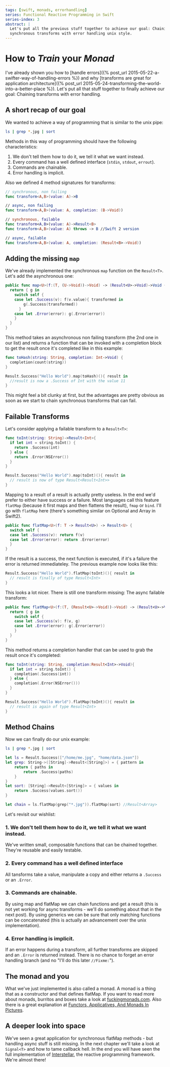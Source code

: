 ```yaml
---
tags: [swift, monads, errorhandling]
series: Functional Reactive Programming in Swift
series-index: 3
abstract: |
  Let's put all the previous stuff together to achieve our goal: Chaining
  synchronous transforms with error handling unix style.
---
```


# How to _Train_ your _Monad_

I've already shown you how to
[handle errors]({% post_url 2015-05-22-a-swifter-way-of-handling-errors %})
and why [transforms are great for application architecture]({% post_url 2015-05-24-transforming-the-world-into-a-better-place %}).
Let's put all that stuff together to finally achieve our goal: Chaining
transforms with error handling.

## A short recap of our goal

We wanted to achieve a way of programming that is similar to the unix pipe:

```bash
ls | grep *.jpg | sort
```

Methods in this way of programming should have the following characteristics:

1. We don't tell them how to do it, we tell it what we want instead.
2. Every command has a well defined interface (`stdin`, `stdout`, `errout`).
3. Commands are chainable.
4. Error handling is implicit.

Also we defined 4 method signatures for transforms:

```swift
// synchronous, non failing
func transform<A,B>(value: A)->B

// async, non failing
func transform<A,B>(value: A, completion: (B->Void))

// synchronous, failable
func transform<A,B>(value: A)->Result<B>
func transform<A,B>(value: A) throws -> B //Swift 2 version

// async, failable
func transform<A,B>(value: A, completion: (Result<B>->Void))
```

## Adding the missing `map`

We've already implemented the synchronous `map` function on the `Result<T>`.
Let's add the asynchronous one:

```swift
public func map<U>(f:(T, (U->Void))->Void) -> (Result<U>->Void)->Void {
  return { g in
    switch self {
    case let .Success(v): f(v.value){ transformed in
        g(.Success(transformed))
      }
    case let .Error(error): g(.Error(error))
    }
  }
}
```

This method takes an asynchronous non failing transform (the 2nd one in our list)
and returns a function that can be invoked with a completion block to get the
result once it's completed like in this example:

```swift
func toHash(string: String, completion: Int->Void) {
  completion(count(string))
}

Result.Success("Hello World").map(toHash)(){ result in
  //result is now a .Success of Int with the value 11
}
```

This might feel a bit clunky at first, but the advantages are pretty obvious as
soon as we start to chain synchronous transforms that can fail.

## Failable Transforms

Let's consider applying a failable transform to a `Result<T>`:

```swift
func toInt(string: String)->Result<Int>{
  if let int = string.toInt() {
    return .Success(int)
  } else {
    return .Error(NSError())
  }
}

Result.Success("Hello World").map(toInt)(){ result in
  // result is now of type Result<Result<Int>>
}
```

Mapping to a result of a result is actually pretty useless. In the end we'd
prefer to either have success or a failure. Most languages call this feature
`flatMap` (because it first maps and then flattens the result), `fmap` or `bind`.
I'll go with `flatMap` here (there's something similar on Optional and Array in Swift2).

```swift
public func flatMap<U>(f: T -> Result<U>) -> Result<U> {
  switch self {
  case let .Success(v): return f(v)
  case let .Error(error): return .Error(error)
  }
}
```

If the result is a success, the next function is executed, if it's a failure the
error is returned immediateley. The previous example now looks like this:

```swift
Result.Success("Hello World").flatMap(toInt)(){ result in
  // result is finally of type Result<Int>
}
```

This looks a lot nicer. There is still one transform missing: The async failable
transform:

```swift
public func flatMap<U>(f:(T, (Result<U>->Void))->Void) -> (Result<U>->Void)->Void {
  return { g in
    switch self {
    case let .Success(v): f(v, g)
    case let .Error(error): g(.Error(error))
    }
  }
}
```

This method returns a completion handler that can be used to grab the result once
it's completed:

```swift
func toInt(string: String, completion:Result<Int>->Void){
  if let int = string.toInt() {
    completion(.Success(int))
  } else {
    completion(.Error(NSError()))
  }
}

Result.Success("Hello World").flatMap(toInt)(){ result in
  // result is again of type Result<Int>
}
```

## Method Chains

Now we can finally do our unix example:

```bash
ls | grep *.jpg | sort
```

```swift
let ls = Result.Success(["/home/me.jpg", "home/data.json"])
let grep: String->([String]->Result<[String]>) = { pattern in
    return { paths in
        return .Success(paths)
    }
}
let sort: [String]->Result<[String]> = { values in
    return .Success(values.sort())
}

let chain = ls.flatMap(grep("*.jpg")).flatMap(sort) //Result<Array>
```

Let's revisit our wishlist:

### 1. We don't tell them how to do it, we tell it what we want instead.

We've written small, composable functions that can be chained together. They're
reusable and easily testable.

### 2. Every command has a well defined interface

All tansforms take a value, manipulate a copy and either returns a `.Success` or
an `.Error`.

### 3. Commands are chainable.

By using map and flatMap we can chain functions and get a result (this is not yet
working for async transforms - we'll do something about that in the next post).
By using generics we can be sure that only matching functions can be concatenated
(this is actually an advancement over the unix implementation).

### 4. Error handling is implicit.

If an error happens during a transform, all further transforms are skipped and
an `.Error` is returned instead. There is no chance to forget an error handling
branch (and no "I'll do this later `//Fixme:`").


## The monad and you

What we've just implemented is also called a monad. A monad is a thing that as a
constructor and that defines flatMap. If you want to read more about monads, burritos
and boxes take a look at [fuckingmonads.com](http://fuckingmonads.com). Also there
is a great explanation at
[Functors, Applicatives, And Monads In Pictures](http://adit.io/posts/2013-04-17-functors,_applicatives,_and_monads_in_pictures.html).

## A deeper look into space

We've seen a great application for synchronous flatMap methods - but handling async
stuff is still missing. In the next chapter we'll take a look at `Signal<T>` and
how to tame callback hell. In the end you will have seen the full implementation
of [Interstellar](https://github.com/JensRavens/Interstellar), the reactive
programming framework. We're almost there!
